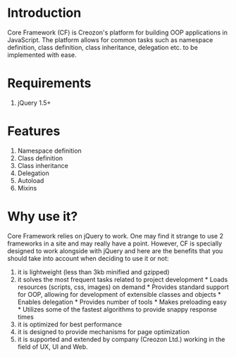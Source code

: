 # Introduction #

Core Framework (CF) is Creozon's platform for building OOP applications in JavaScript. The platform allows for common tasks such as namespace definition, class definition, class inheritance, delegation etc. to be implemented with ease.

# Requirements #
  1. jQuery 1.5+

# Features #

  1. Namespace definition
  1. Class definition
  1. Class inheritance
  1. Delegation
  1. Autoload
  1. Mixins

# Why use it? #
Core Framework relies on jQuery to work. One may find it strange to use 2 frameworks in a site and may really have a point. However, CF is specially designed to work alongside with jQuery and here are the benefits that you should take into account when deciding to use it or not:

  1. it is lightweight (less than 3kb minified and gzipped)
  1. it solves the most frequent tasks related to project development
    * Loads resources (scripts, css, images) on demand
    * Provides standard support for OOP, allowing for development of extensible classes and objects
    * Enables delegation
    * Provides number of tools
    * Makes preloading easy
    * Utilizes some of the fastest algorithms to provide snappy response times
  1. it is optimized for best performance
  1. it is designed to provide mechanisms for page optimization
  1. it is supported and extended by company (Creozon Ltd.) working in the field of UX, UI and Web.